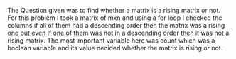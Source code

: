 The Question given was to find whether a matrix is a rising matrix or not.
For this problem I took a matrix of mxn and using a for loop I checked the columns if all of them had a descending order then the matrix was a rising one but even if one of them was not in a descending order then it was not a rising matrix.
The most important variable here was count which was a boolean variable and its value decided whether the matrix is rising or not.
